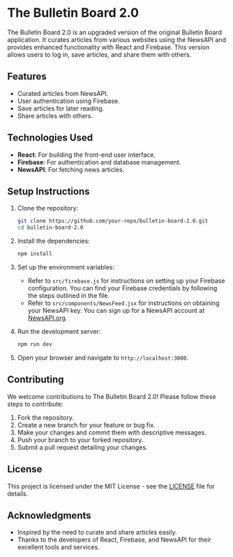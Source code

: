 # The Bulletin Board 2.0

The Bulletin Board 2.0 is an upgraded version of the original Bulletin Board application. It curates articles from various websites using the NewsAPI and provides enhanced functionality with React and Firebase. This version allows users to log in, save articles, and share them with others.

## Features
- Curated articles from NewsAPI.
- User authentication using Firebase.
- Save articles for later reading.
- Share articles with others.

## Technologies Used
- **React**: For building the front-end user interface.
- **Firebase**: For authentication and database management.
- **NewsAPI**: For fetching news articles.

## Setup Instructions
1. Clone the repository:
   ```bash
   git clone https://github.com/your-repo/bulletin-board-2.0.git
   cd bulletin-board-2.0
   ```

2. Install the dependencies:
   ```bash
   npm install
   ```

3. Set up the environment variables:
   - Refer to `src/firebase.js` for instructions on setting up your Firebase configuration. You can find your Firebase credentials by following the steps outlined in the file.
   - Refer to `src/components/NewsFeed.jsx` for instructions on obtaining your NewsAPI key. You can sign up for a NewsAPI account at [NewsAPI.org](https://newsapi.org/register).

4. Run the development server:
   ```bash
   npm run dev
   ```

5. Open your browser and navigate to `http://localhost:3000`.

## Contributing
We welcome contributions to The Bulletin Board 2.0! Please follow these steps to contribute:
1. Fork the repository.
2. Create a new branch for your feature or bug fix.
3. Make your changes and commit them with descriptive messages.
4. Push your branch to your forked repository.
5. Submit a pull request detailing your changes.

## License
This project is licensed under the MIT License - see the [LICENSE](LICENSE) file for details.

## Acknowledgments
- Inspired by the need to curate and share articles easily.
- Thanks to the developers of React, Firebase, and NewsAPI for their excellent tools and services.
